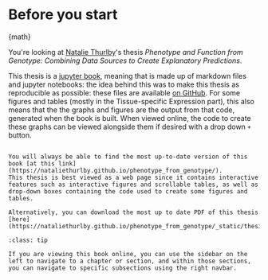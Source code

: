 # Before you start
[//]: # (TODO: Cite jupter-book)
[//]: # (TODO: Note that interactive tables - views on inputs/outputs - are figures, while static tables are Tables)

{math}` `

You're looking at [Natalie Thurlby](https://orcid.org/0000-0002-1007-0286)'s thesis *Phenotype and Function from Genotype: Combining Data Sources to Create Explanatory Predictions*.

This thesis is a [jupyter book](https://jupyterbook.org/intro.html), meaning that is made up of markdown files and jupyter notebooks: the idea behind this was to make this thesis as reproducible as possible: these files are available [on GitHub](https://github.com/NatalieThurlby/phenotype_from_genotype).
For some figures and tables (mostly in the Tissue-specific Expression part), this also means that the the graphs and figures are the output from that code, generated when the book is built. 
When viewed online, the code to create these graphs can be viewed alongside them if desired with a drop down `+` button.

```{admonition} The best way to look at this thesis

You will always be able to find the most up-to-date version of this book [at this link](https://nataliethurlby.github.io/phenotype_from_genotype/). 
This thesis is best viewed as a web page since it contains interactive features such as interactive figures and scrollable tables, as well as drop-down boxes containing the code used to create some figures and tables.

Alternatively, you can download the most up to date PDF of this thesis [here](https://nataliethurlby.github.io/phenotype_from_genotype/_static/thesis.pdf). 
```

```{admonition} How to navigate online
:class: tip

If you are viewing this book online, you can use the sidebar on the left to navigate to a chapter or section, and within those sections, you can navigate to specific subsections using the right navbar. 

```
